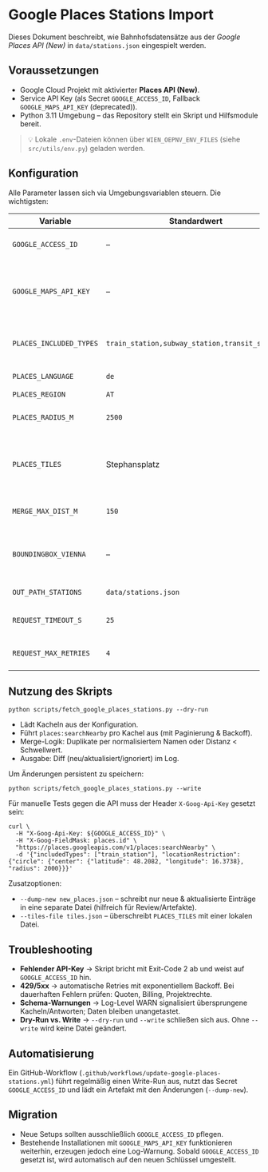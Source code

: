 # Google Places Stations Import

Dieses Dokument beschreibt, wie Bahnhofsdatensätze aus der *Google Places API (New)* in `data/stations.json` eingespielt werden.

## Voraussetzungen

* Google Cloud Projekt mit aktivierter **Places API (New)**.
* Service API Key (als Secret `GOOGLE_ACCESS_ID`, Fallback `GOOGLE_MAPS_API_KEY` \(deprecated\)).
* Python 3.11 Umgebung – das Repository stellt ein Skript und Hilfsmodule bereit.

> 💡 Lokale `.env`-Dateien können über `WIEN_OEPNV_ENV_FILES` (siehe `src/utils/env.py`) geladen werden.

## Konfiguration

Alle Parameter lassen sich via Umgebungsvariablen steuern. Die wichtigsten:

| Variable | Standardwert | Beschreibung |
| --- | --- | --- |
| `GOOGLE_ACCESS_ID` | – | **Pflicht.** Primärer API-Key für Google Places. |
| `GOOGLE_MAPS_API_KEY` | – | Deprecated Fallback – wird automatisch verwendet, falls `GOOGLE_ACCESS_ID` fehlt. |
| `PLACES_INCLUDED_TYPES` | `train_station,subway_station,transit_station` | Komma-separierte Liste von Place-Typen. |
| `PLACES_LANGUAGE` | `de` | Sprache der API-Antworten. |
| `PLACES_REGION` | `AT` | Regions-Bias. |
| `PLACES_RADIUS_M` | `2500` | Radius je Suchkachel (Meter). |
| `PLACES_TILES` | Stephansplatz | JSON-Liste von Tile-Zentren. Kann via `--tiles-file` überschrieben werden. |
| `MERGE_MAX_DIST_M` | `150` | Distanzschwelle für Duplikate (Meter). |
| `BOUNDINGBOX_VIENNA` | – | JSON-Objekt mit `min_lat`, `min_lng`, `max_lat`, `max_lng` zur Heuristik `in_vienna`. |
| `OUT_PATH_STATIONS` | `data/stations.json` | Zielpfad für das Stations-JSON. |
| `REQUEST_TIMEOUT_S` | `25` | HTTP Timeout je Request (Sekunden). |
| `REQUEST_MAX_RETRIES` | `4` | Maximale Retry-Versuche bei 429/5xx. |

## Nutzung des Skripts

```
python scripts/fetch_google_places_stations.py --dry-run
```

* Lädt Kacheln aus der Konfiguration.
* Führt `places:searchNearby` pro Kachel aus (mit Paginierung & Backoff).
* Merge-Logik: Duplikate per normalisiertem Namen oder Distanz < Schwellwert.
* Ausgabe: Diff (neu/aktualisiert/ignoriert) im Log.

Um Änderungen persistent zu speichern:

```
python scripts/fetch_google_places_stations.py --write
```

Für manuelle Tests gegen die API muss der Header `X-Goog-Api-Key` gesetzt sein:

```
curl \
  -H "X-Goog-Api-Key: ${GOOGLE_ACCESS_ID}" \
  -H "X-Goog-FieldMask: places.id" \
  "https://places.googleapis.com/v1/places:searchNearby" \
  -d '{"includedTypes": ["train_station"], "locationRestriction": {"circle": {"center": {"latitude": 48.2082, "longitude": 16.3738}, "radius": 2000}}}'
```

Zusatzoptionen:

* `--dump-new new_places.json` – schreibt nur neue & aktualisierte Einträge in eine separate Datei (hilfreich für Review/Artefakte).
* `--tiles-file tiles.json` – überschreibt `PLACES_TILES` mit einer lokalen Datei.

## Troubleshooting

* **Fehlender API-Key** → Skript bricht mit Exit-Code 2 ab und weist auf `GOOGLE_ACCESS_ID` hin.
* **429/5xx** → automatische Retries mit exponentiellem Backoff. Bei dauerhaften Fehlern prüfen: Quoten, Billing, Projektrechte.
* **Schema-Warnungen** → Log-Level WARN signalisiert übersprungene Kacheln/Antworten; Daten bleiben unangetastet.
* **Dry-Run vs. Write** → `--dry-run` und `--write` schließen sich aus. Ohne `--write` wird keine Datei geändert.

## Automatisierung

Ein GitHub-Workflow (`.github/workflows/update-google-places-stations.yml`) führt regelmäßig einen Write-Run aus, nutzt das Secret `GOOGLE_ACCESS_ID` und lädt ein Artefakt mit den Änderungen (`--dump-new`).

## Migration

* Neue Setups sollten ausschließlich `GOOGLE_ACCESS_ID` pflegen.
* Bestehende Installationen mit `GOOGLE_MAPS_API_KEY` funktionieren weiterhin, erzeugen jedoch eine Log-Warnung. Sobald `GOOGLE_ACCESS_ID` gesetzt ist, wird automatisch auf den neuen Schlüssel umgestellt.
